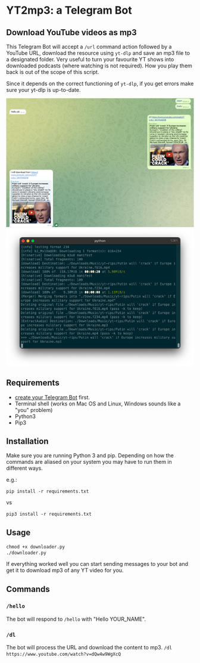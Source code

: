 # YT2mp3: a Telegram Bot

## Download YouTube videos as mp3

This Telegram Bot will accept a `/url` command action followed by a YouTube URL, download the resource using `yt-dlp` and save an mp3 file to a designated folder.
Very useful to turn your favourite YT shows into downloaded podcasts (where watching is not required).
How you play them back is out of the scope of this script.

Since it depends on the correct functioning of `yt-dlp`, if you get errors make sure your yt-dlp is up-to-date.

![chat](images/BotChat.png)
![shell](images/terminal_progress.png)

## Requirements

* [create your Telegram Bot](https://core.telegram.org/bots/tutorial) first.
* Terminal shell (works on Mac OS and Linux, Windows sounds like a "you" problem)
* Python3
* Pip3

## Installation

Make sure you are running Python 3 and pip.
Depending on how the commands are aliased on your system you may have to run them in different ways.

e.g.:

```shell
pip install -r requirements.txt
```

vs

```shell
pip3 install -r requirements.txt
```

## Usage

```shell
chmod +x downloader.py
./downloader.py
```

If everything worked well you can start sending messages to your bot and get it to download mp3 of any YT video for you.

## Commands

### `/hello`
The bot will respond to `/hello` with "Hello YOUR_NAME".

### `/dl`
The bot will process the URL and download the content to mp3.
`/dl https://www.youtube.com/watch?v=dQw4w9WgXcQ`
